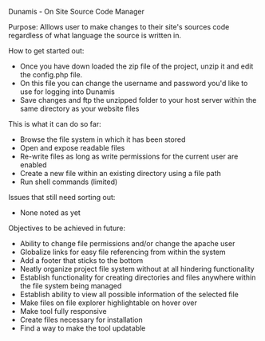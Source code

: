 Dunamis - On Site Source Code Manager

Purpose:
Alllows user to make changes to their site's sources code regardless of what language the source is written in.


How to get started out:
* Once you have down loaded the zip file of the project, unzip it and edit the config.php file.
* On this file you can change the username and password you'd like to use for logging into Dunamis
* Save changes and ftp the unzipped folder to your host server within the same directory as your website files


This is what it can do so far:
* Browse the file system in which it has been stored
* Open and expose readable files
* Re-write files as long as write permissions for the current user are enabled
* Create a new file within an existing directory using a file path
* Run shell commands (limited)


Issues that still need sorting out:
* None noted as yet


Objectives to be achieved in future:
* Ability to change file permissions and/or change the apache user
* Globalize links for easy file referencing from within the system
* Add a footer that sticks to the bottom
* Neatly organize project file system without at all hindering functionality
* Establish functionality for creating directories and files anywhere within the file system being managed
* Establish ability to view all possible information of the selected file
* Make files on file explorer highlightable on hover over
* Make tool fully responsive
* Create files necessary for installation
* Find a way to make the tool updatable